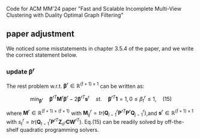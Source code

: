 Code for ACM MM'24 paper "Fast and Scalable Incomplete Multi-View Clustering with Duality Optimal Graph Filtering"

## paper adjustment 
We noticed some misstatements in chapter 3.5.4 of the paper, and we write the correct statement below. 

### update $\boldsymbol{\beta}^r$
The rest problem w.r.t. $\boldsymbol{\beta}^r \in \mathbb{R}^{(\bar{t}+1) \times 1}$ can be written as:

$$\min_{\boldsymbol{\beta}^r}  \quad \boldsymbol{\beta}^{rT}\mathbf{M}^r\boldsymbol{\beta}^r -2 \boldsymbol{\beta}^{rT}\mathbf{s}^r \quad st.\quad \boldsymbol{\beta}^{rT}\mathbf{1}=1, 0 \leq \beta^r_ t \leq 1, \quad (15)$$

where $\mathbf{M}^r \in \mathbb{R}^{(\bar{t}+1) \times (\bar{t}+1)}$ with $\mathbf{M}_ {ij}^r = tr({\mathbf{Q}_ {i-1}^r\mathbf{P}^{rT}\mathbf{P}^r\mathbf{Q}_{j-1}^r})$,and $\mathbf{s}^r \in \mathbb{R}^{(\bar{t}+1) \times 1}$ with $s^r_t = tr(\mathbf{Q}_{t-1}^r\mathbf{P}^{rT}{\mathbf{Z}_{o^r}}{\mathbf{C}}\mathbf{W}^{rT})$. Eq.(15) can be readily solved by off-the-shelf quadratic programming solvers.
